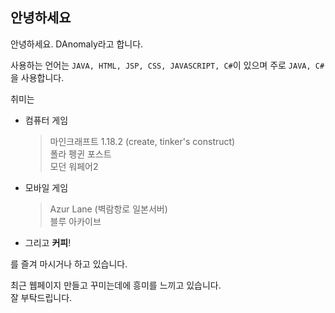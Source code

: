 ## 안녕하세요
안녕하세요. DAnomaly라고 합니다.

사용하는 언어는 ``JAVA, HTML, JSP, CSS, JAVASCRIPT, C#``이 있으며
주로 ``JAVA, C#``을 사용합니다.

취미는

- 컴퓨터 게임
	> 마인크래프트 1.18.2 (create, tinker's construct)  
	> 폴라 펭귄 포스트  
	> 모던 워페어2
- 모바일 게임
	> Azur Lane (벽람항로 일본서버)  
	> 블루 아카이브	
- 그리고 **커피**!
 
를 즐겨 마시거나 하고 있습니다.

최근 웹페이지 만들고 꾸미는데에 흥미를 느끼고 있습니다.  
잘 부탁드립니다.
